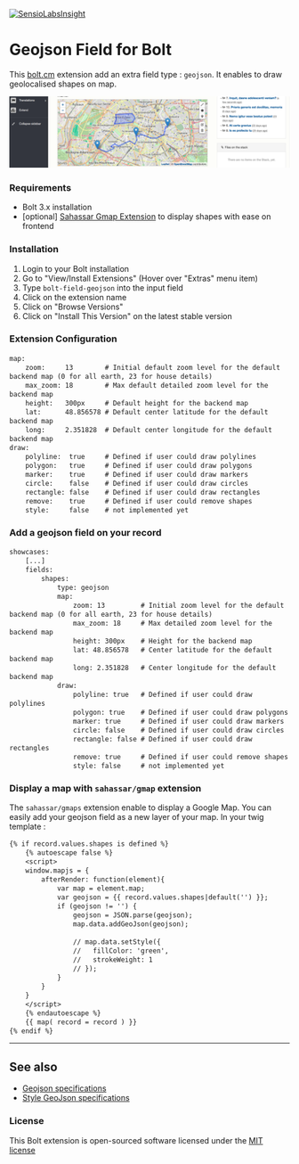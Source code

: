 [![SensioLabsInsight](https://insight.sensiolabs.com/projects/1f5e57ff-4b6b-4a59-b953-925e7ac90ce3/mini.png)](https://insight.sensiolabs.com/projects/1f5e57ff-4b6b-4a59-b953-925e7ac90ce3)

Geojson Field for Bolt
======================

This [bolt.cm](https://bolt.cm/) extension add an extra field type : `geojson`.
It enables to draw geolocalised shapes on map.

![Bolt geojson Field image](https://raw.githubusercontent.com/nbehier/bolt-field-geojson/master/extra/screenshot.png)

### Requirements
- Bolt 3.x installation
- [optional] [Sahassar Gmap Extension](https://github.com/SahAssar/bolt-google-maps) to display shapes with ease on frontend

### Installation
1. Login to your Bolt installation
2. Go to "View/Install Extensions" (Hover over "Extras" menu item)
3. Type `bolt-field-geojson` into the input field
4. Click on the extension name
5. Click on "Browse Versions"
6. Click on "Install This Version" on the latest stable version

### Extension Configuration
```(yml)
map:
    zoom:     13        # Initial default zoom level for the default backend map (0 for all earth, 23 for house details)
    max_zoom: 18        # Max default detailed zoom level for the backend map
    height:   300px     # Default height for the backend map
    lat:      48.856578 # Default center latitude for the default backend map
    long:     2.351828  # Default center longitude for the default backend map
draw:
    polyline:  true     # Defined if user could draw polylines
    polygon:   true     # Defined if user could draw polygons
    marker:    true     # Defined if user could draw markers
    circle:    false    # Defined if user could draw circles
    rectangle: false    # Defined if user could draw rectangles
    remove:    true     # Defined if user could remove shapes
    style:     false    # not implemented yet
```

### Add a geojson field on your record
```(yml)
showcases:
    [...]
    fields:
        shapes:
            type: geojson
            map:
                zoom: 13         # Initial zoom level for the default backend map (0 for all earth, 23 for house details)
                max_zoom: 18     # Max detailed zoom level for the backend map
                height: 300px    # Height for the backend map
                lat: 48.856578   # Center latitude for the default backend map
                long: 2.351828   # Center longitude for the default backend map
            draw:
                polyline: true   # Defined if user could draw polylines
                polygon: true    # Defined if user could draw polygons
                marker: true     # Defined if user could draw markers
                circle: false    # Defined if user could draw circles
                rectangle: false # Defined if user could draw rectangles
                remove: true     # Defined if user could remove shapes
                style: false     # not implemented yet
```

### Display a map with `sahassar/gmap` extension
The `sahassar/gmaps` extension enable to display a Google Map.
You can easily add your geojson field as a new layer of your map.
In your twig template :
```(twig)
{% if record.values.shapes is defined %}
    {% autoescape false %}
    <script>
    window.mapjs = {
        afterRender: function(element){
            var map = element.map;
            var geojson = {{ record.values.shapes|default('') }};
            if (geojson != '') {
                geojson = JSON.parse(geojson);
                map.data.addGeoJson(geojson);

                // map.data.setStyle({
                //   fillColor: 'green',
                //   strokeWeight: 1
                // });
            }
        }
    }
    </script>
    {% endautoescape %}
    {{ map( record = record ) }}
{% endif %}
```

---

## See also
- [Geojson specifications](http://geojson.org/geojson-spec.html)
- [Style GeoJson specifications](http://gis.stackexchange.com/questions/22474/geojson-styling-information)

### License
This Bolt extension is open-sourced software licensed under the [MIT license](http://opensource.org/licenses/MIT)
